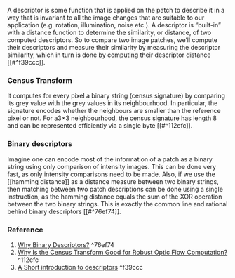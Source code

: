 
A descriptor is some function that is applied on the patch to describe it in a way that is invariant to all the image changes that are suitable to our application (e.g. rotation, illumination, noise etc.). A descriptor is “built-in” with a distance function to determine the similarity, or distance, of two computed descriptors. So to compare two image patches, we’ll compute their descriptors and measure their similarity by measuring the descriptor similarity, which in turn is done by computing their descriptor distance [[#^f39ccc]]. 

### Census Transform
It computes for every pixel a binary string (census signature) by comparing its grey value with the grey values in its neighbourhood. In particular, the signature encodes whether the neighbours are smaller than the reference pixel or not. For a3×3 neighbourhood, the census signature has length 8 and can be represented efficiently via a single byte [[#^112efc]].

### Binary descriptors
Imagine one can encode most of the information of a patch as a binary string using only comparison of intensity images. This can be done very fast, as only intensity comparisons need to be made. Also, if we use the [[hamming distance]] as a distance measure between two binary strings, then matching between two patch descriptions can be done using a single instruction, as the hamming distance equals the sum of the XOR operation between the two binary strings. This is exactly the common line and rational behind binary descriptors [[#^76ef74]].

### Reference
1. [Why Binary Descriptors?](https://gilscvblog.com/2013/08/26/tutorial-on-binary-descriptors-part-1/) ^76ef74
2. [Why Is the Census Transform Good for Robust Optic Flow Computation?](https://link.springer.com/chapter/10.1007/978-3-642-38267-3_18) ^112efc
3. [A Short introduction to descriptors](https://gilscvblog.com/2013/08/18/a-short-introduction-to-descriptors/) ^f39ccc